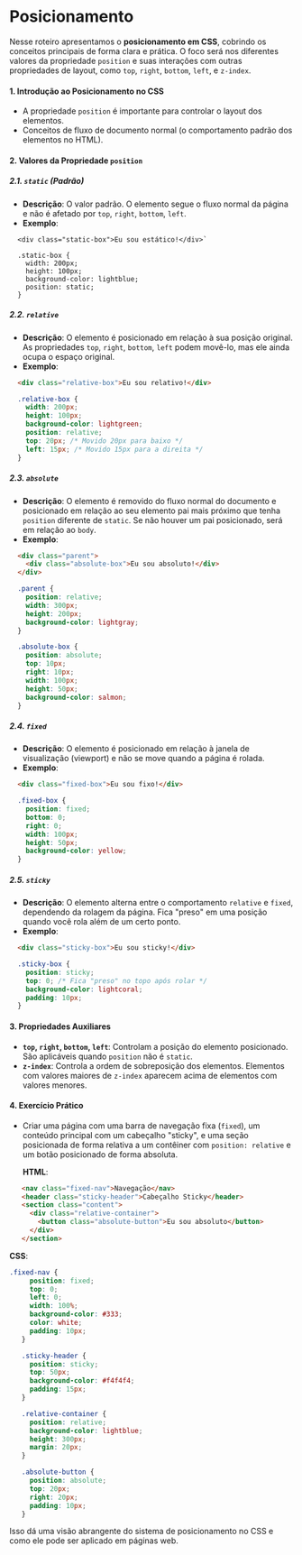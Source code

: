 # Posicionamento

Nesse roteiro apresentamos o **posicionamento em CSS**, cobrindo os conceitos principais de forma clara e prática. O foco será nos diferentes valores da propriedade `position` e suas interações com outras propriedades de layout, como `top`, `right`, `bottom`, `left`, e `z-index`.

#### 1. **Introdução ao Posicionamento no CSS**

- A propriedade `position` é importante para controlar o layout dos elementos.
- Conceitos de fluxo de documento normal (o comportamento padrão dos elementos no HTML).

#### 2. **Valores da Propriedade `position`**

##### 2.1. **`static` (Padrão)**

- **Descrição**: O valor padrão. O elemento segue o fluxo normal da página e não é afetado por `top`, `right`, `bottom`, `left`.
- **Exemplo**:

```
  <div class="static-box">Eu sou estático!</div>`
```

```
  .static-box {
  	width: 200px;
  	height: 100px;
  	background-color: lightblue;
  	position: static;
  }
```

##### 2.2. **`relative`**

- **Descrição**: O elemento é posicionado em relação à sua posição original. As propriedades `top`, `right`, `bottom`, `left` podem movê-lo, mas ele ainda ocupa o espaço original.
- **Exemplo**:

```html
  <div class="relative-box">Eu sou relativo!</div>
```

```css
  .relative-box {
    width: 200px;
    height: 100px;
    background-color: lightgreen;
    position: relative;
    top: 20px; /* Movido 20px para baixo */
    left: 15px; /* Movido 15px para a direita */
  }
```

##### 2.3. **`absolute`**

- **Descrição**: O elemento é removido do fluxo normal do documento e posicionado em relação ao seu elemento pai mais próximo que tenha `position` diferente de `static`. Se não houver um pai posicionado, será em relação ao `body`.
- **Exemplo**:

```html
  <div class="parent">
    <div class="absolute-box">Eu sou absoluto!</div>
  </div>
```

```css
  .parent {
    position: relative;
    width: 300px;
    height: 200px;
    background-color: lightgray;
  }

  .absolute-box {
    position: absolute;
    top: 10px;
    right: 10px;
    width: 100px;
    height: 50px;
    background-color: salmon;
  }
```

##### 2.4. **`fixed`**

- **Descrição**: O elemento é posicionado em relação à janela de visualização (viewport) e não se move quando a página é rolada.
- **Exemplo**:

```html
  <div class="fixed-box">Eu sou fixo!</div>
```

```css
  .fixed-box {
    position: fixed;
    bottom: 0;
    right: 0;
    width: 100px;
    height: 50px;
    background-color: yellow;
  }
```

##### 2.5. **`sticky`**

- **Descrição**: O elemento alterna entre o comportamento `relative` e `fixed`, dependendo da rolagem da página. Fica "preso" em uma posição quando você rola além de um certo ponto.
- **Exemplo**:

```html
  <div class="sticky-box">Eu sou sticky!</div>
```

```css
  .sticky-box {
    position: sticky;
    top: 0; /* Fica "preso" no topo após rolar */
    background-color: lightcoral;
    padding: 10px;
  }
```

#### 3. **Propriedades Auxiliares**

- **`top`, `right`, `bottom`, `left`**: Controlam a posição do elemento posicionado. São aplicáveis quando `position` não é `static`.
- **`z-index`**: Controla a ordem de sobreposição dos elementos. Elementos com valores maiores de `z-index` aparecem acima de elementos com valores menores.

#### 4. **Exercício Prático**

- Criar uma página com uma barra de navegação fixa (`fixed`), um conteúdo principal com um cabeçalho "sticky", e uma seção posicionada de forma relativa a um contêiner com `position: relative` e um botão posicionado de forma absoluta.

  **HTML**:

```html
   <nav class="fixed-nav">Navegação</nav>
   <header class="sticky-header">Cabeçalho Sticky</header>
   <section class="content">
     <div class="relative-container">
       <button class="absolute-button">Eu sou absoluto</button>
     </div>
   </section>
```

   **CSS**:

```css
.fixed-nav {
     position: fixed;
     top: 0;
     left: 0;
     width: 100%;
     background-color: #333;
     color: white;
     padding: 10px;
   }

   .sticky-header {
     position: sticky;
     top: 50px;
     background-color: #f4f4f4;
     padding: 15px;
   }

   .relative-container {
     position: relative;
     background-color: lightblue;
     height: 300px;
     margin: 20px;
   }

   .absolute-button {
     position: absolute;
     top: 20px;
     right: 20px;
     padding: 10px;
   }
```

Isso dá uma visão abrangente do sistema de posicionamento no CSS e como ele pode ser aplicado em páginas web.
